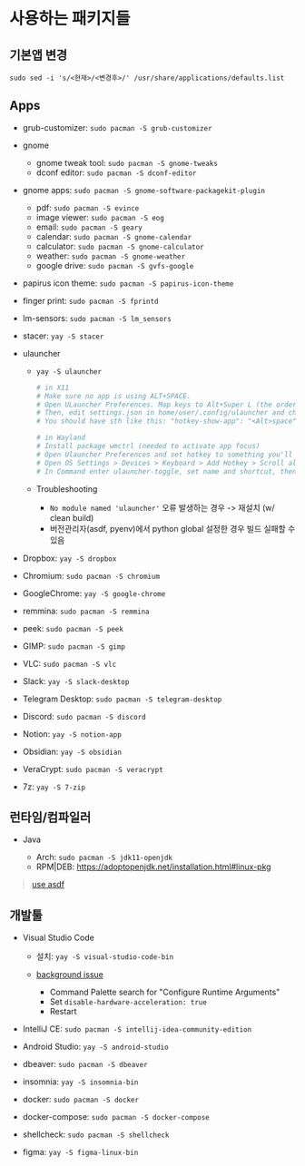 # 사용하는 패키지들

## 기본앱 변경

`sudo sed -i 's/<현재>/<변경후>/' /usr/share/applications/defaults.list`

## Apps

- grub-customizer: `sudo pacman -S grub-customizer`

- gnome

  - gnome tweak tool: `sudo pacman -S gnome-tweaks`
  - dconf editor: `sudo pacman -S dconf-editor`

- gnome apps: `sudo pacman -S gnome-software-packagekit-plugin`

  - pdf: `sudo pacman -S evince`
  - image viewer: `sudo pacman -S eog`
  - email: `sudo pacman -S geary`
  - calendar: `sudo pacman -S gnome-calendar`
  - calculator: `sudo pacman -S gnome-calculator`
  - weather: `sudo pacman -S gnome-weather`
  - google drive: `sudo pacman -S gvfs-google`

- papirus icon theme: `sudo pacman -S papirus-icon-theme`

- finger print: `sudo pacman -S fprintd`

- lm-sensors: `sudo pacman -S lm_sensors`

- stacer: `yay -S stacer`

- ulauncher

  - `yay -S ulauncher`

    ```sh
    # in X11
    # Make sure no app is using ALT+SPACE.
    # Open ULauncher Preferences. Map keys to Alt+Super L (the order is important) and exit ULauncher.
    # Then, edit settings.json in home/user/.config/ulauncher and change Super L to space.
    # You should have sth like this: "hotkey-show-app": "<Alt>space". Save & launch ULauncher.

    # in Wayland
    # Install package wmctrl (needed to activate app focus)
    # Open Ulauncher Preferences and set hotkey to something you'll never use
    # Open OS Settings > Devices > Keyboard > Add Hotkey > Scroll all the way down > Click +
    # In Command enter ulauncher-toggle, set name and shortcut, then click Add
    ```

  - Troubleshooting

    - `No module named 'ulauncher'` 오류 발생하는 경우 -> 재설치 (w/ clean build)
    - 버전관리자(asdf, pyenv)에서 python global 설정한 경우 빌드 실패할 수 있음

- Dropbox: `yay -S dropbox`

- Chromium: `sudo pacman -S chromium`

- GoogleChrome: `yay -S google-chrome`

- remmina: `sudo pacman -S remmina`

- peek: `sudo pacman -S peek`

- GIMP: `sudo pacman -S gimp`

- VLC: `sudo pacman -S vlc`

- Slack: `yay -S slack-desktop`

- Telegram Desktop: `sudo pacman -S telegram-desktop`

- Discord: `sudo pacman -S discord`

- Notion: `yay -S notion-app`

- Obsidian: `yay -S obsidian`

- VeraCrypt: `sudo pacman -S veracrypt`

- 7z: `yay -S 7-zip`

## 런타임/컴파일러

- Java

  - Arch: `sudo pacman -S jdk11-openjdk`
  - RPM|DEB: <https://adoptopenjdk.net/installation.html#linux-pkg>

> [use asdf](../README.md#asdf)

## 개발툴

- Visual Studio Code

  - 설치: `yay -S visual-studio-code-bin`

  - [background issue](https://github.com/microsoft/vscode/issues/85452)
    - Command Palette search for "Configure Runtime Arguments"
    - Set `disable-hardware-acceleration: true`
    - Restart

- IntelliJ CE: `sudo pacman -S intellij-idea-community-edition`

- Android Studio: `yay -S android-studio`

- dbeaver: `sudo pacman -S dbeaver`

- insomnia: `yay -S insomnia-bin`

- docker: `sudo pacman -S docker`

- docker-compose: `sudo pacman -S docker-compose`

- shellcheck: `sudo pacman -S shellcheck`

- figma: `yay -S figma-linux-bin`
